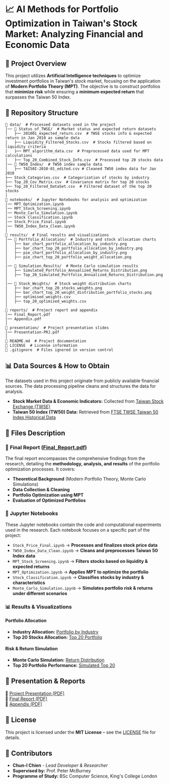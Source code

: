 # 📈 AI Methods for Portfolio Optimization in Taiwan's Stock Market: Analyzing Financial and Economic Data

## 📌 Project Overview
This project utilizes **Artificial Intelligence techniques** to optimize investment portfolios in Taiwan's stock market, focusing on the application of **Modern Portfolio Theory (MPT)**. The objective is to construct portfolios that **minimize risk** while ensuring a **minimum expected return** that surpasses the Taiwan 50 Index.

## 📂 Repository Structure
```
📂 data/  # Processed datasets used in the project
│── 📂 Status_of_TWSE/  # Market status and expected return datasets
│   ├── 201001_expected_return.csv  # TWSE stocks info & expected return in Jan 2010 as sample data
│   ├── Liquidity_Filtered_Stocks.csv  # Stocks filtered based on liquidity criteria
│   ├── MPT_algorithm_data.csv  # Preprocessed data used for MPT calculations
│   ├── Top_20_Combined_Stock_Info.csv  # Processed top 20 stocks data
│── 📂 TW50_Index/  # TW50 index sample data
│   ├── TAI50I-2010-01_edited.csv # Cleaned TW50 index data for Jan 2010
├── Stock_Categories.csv  # Categorization of stocks by industry
├── Top_20_Cov_Matrix.csv  # Covariance matrix for top 20 stocks
├── Top_20_Filtered_DataSet.csv  # Filtered dataset of the top 20 stocks
│
📂 notebooks/  # Jupyter Notebooks for analysis and optimization
│── MPT_Optimization.ipynb
│── MPT_Stock_Screening.ipynb
│── Monte_Carlo_Simulation.ipynb
│── Stock Classification.ipynb
│── Stock_Price_Final.ipynb
│── TW50_Index_Data_Clean.ipynb
│
📂 results/  # Final results and visualizations
│── 📂 Portfolio_Allocation/  # Industry and stock allocation charts
│   ├── bar_chart_portfolio_allocation_by_industry.png
│   ├── bar_chart_top_20_portfolio_allocation_by_industry.png
│   ├── pie_chart_portfolio_allocation_by_industry.png
│   ├── pie_chart_top_20_portfolio_weight_allocation.png
│
│── 📂 Simulation_Results/  # Monte Carlo simulation results
│   ├── Simulated_Portfolio_Annualized_Returns_Distribution.png
│   ├── Top_20_Simulated_Portfolio_Annualized_Returns_Distribution.png
│
│── 📂 Stock_Weights/  # Stock weight distribution charts
│   ├── bar_chart_top_20_stocks_weights.png
│   ├── bar_chart_top_20_weight_distribution_portfolio_stocks.png
│   ├── optimised_weights.csv
│   ├── top_20_optimised_weights.csv
│
📂 reports/  # Project report and appendix
│── Final_Report.pdf
│── Appendix.pdf
│
📂 presentation/  # Project presentation slides
│── Presentation-PRJ.pdf
│
📄 README.md  # Project documentation
📄 LICENSE  # License information
📄 .gitignore  # Files ignored in version control
```
## 📊 Data Sources & How to Obtain
The datasets used in this project originate from publicly available financial sources. The data processing pipeline cleans and structures the data for analysis.

- **Stock Market Data & Economic Indicators:** Collected from [Taiwan Stock Exchange (TWSE)](https://www.twse.com.tw/zh/index.html)
- **Taiwan 50 Index (TW50) Data:** Retrieved from [FTSE TWSE Taiwan 50 Index Historical Data](https://www.twse.com.tw/zh/indices/ftse/tai50i.html)


## 📑 Files Description
### 📄 **Final Report** ([Final_Report.pdf](reports/Final_Report.pdf))
The final report encompasses the comprehensive findings from the research, detailing the **methodology, analysis, and results** of the portfolio optimization processes. It covers:
- **Theoretical Background** (Modern Portfolio Theory, Monte Carlo Simulations)
- **Data Collection & Cleaning**
- **Portfolio Optimization using MPT**
- **Evaluation of Optimized Portfolios**

### 📘 **Jupyter Notebooks**
These Jupyter notebooks contain the code and computational experiments used in the research. Each notebook focuses on a specific part of the project:

- `Stock_Price_Final.ipynb` → **Processes and finalizes stock price data**
- `TW50_Index_Data_Clean.ipynb` → **Cleans and preprocesses Taiwan 50 Index data**
- `MPT_Stock_Screening.ipynb` → **Filters stocks based on liquidity & expected returns**
- `MPT_Optimization.ipynb` → **Applies MPT to optimize the portfolio**
- `Stock_Classification.ipynb` → **Classifies stocks by industry & characteristics**
- `Monte_Carlo_Simulation.ipynb` → **Simulates portfolio risk & returns under different scenarios**

### 📊 **Results & Visualizations**
#### **Portfolio Allocation**
- **Industry Allocation:** [Portfolio by Industry](results/Portfolio_Allocation/bar_chart_portfolio_allocation_by_industry.png)
- **Top 20 Stocks Allocation:** [Top 20 Portfolio](results/Stock_Weights/bar_chart_top_20_stocks_weights.png)

#### **Risk & Return Simulation**
- **Monte Carlo Simulation:** [Return Distribution](results/Simulation_Results/Simulated_Portfolio_Annualized_Returns_Distribution.png)
- **Top 20 Portfolio Performance:** [Simulated Top 20](results/Simulation_Results/Top_20_Simulated_Portfolio_Annualized_Returns_Distribution.png)

## 🎤 **Presentation & Reports**
📄 [Project Presentation (PDF)](presentation/Presentation-PRJ.pdf)  
📄 [Final Report (PDF)](reports/Final_Report.pdf)  
📄 [Appendix (PDF)](reports/Appendix.pdf)  

## 📝 License
This project is licensed under the **MIT License** – see the [LICENSE](LICENSE) file for details.

## 🤝 Contributors
- **Chun-I Chien** - *Lead Developer & Researcher*
- **Supervised by:** Prof. Peter McBurney  
- **Programme of Study:** BSc Computer Science, King's College London  



